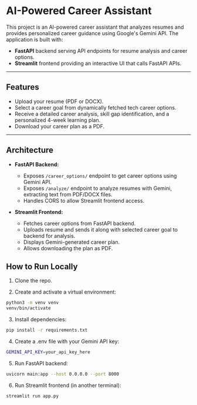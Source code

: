 # AI-Powered Career Assistant
This project is an AI-powered career assistant that analyzes resumes and provides personalized career guidance using Google's Gemini API. The application is built with:

- **FastAPI** backend serving API endpoints for resume analysis and career options.
- **Streamlit** frontend providing an interactive UI that calls FastAPI APIs.

---

## Features

- Upload your resume (PDF or DOCX).
- Select a career goal from dynamically fetched tech career options.
- Receive a detailed career analysis, skill gap identification, and a personalized 4-week learning plan.
- Download your career plan as a PDF.

---

## Architecture

- **FastAPI Backend:**  
  - Exposes `/career_options/` endpoint to get career options using Gemini API.  
  - Exposes `/analyze/` endpoint to analyze resumes with Gemini, extracting text from PDF/DOCX files.  
  - Handles CORS to allow Streamlit frontend access.

- **Streamlit Frontend:**  
  - Fetches career options from FastAPI backend.  
  - Uploads resume and sends it along with selected career goal to backend for analysis.  
  - Displays Gemini-generated career plan.  
  - Allows downloading the plan as PDF.
 ## How to Run Locally

1. Clone the repo.

2. Create and activate a virtual environment:
```bash
python3 -m venv venv
venv/bin/activate
```

3. Install dependencies:

```bash
pip install -r requirements.txt
```
4. Create a .env file with your Gemini API key:
```bash
GEMINI_API_KEY=your_api_key_here
```
5. Run FastAPI backend:

```bash
uvicorn main:app --host 0.0.0.0 --port 8000
```

6. Run Streamlit frontend (in another terminal):

```bash
streamlit run app.py
